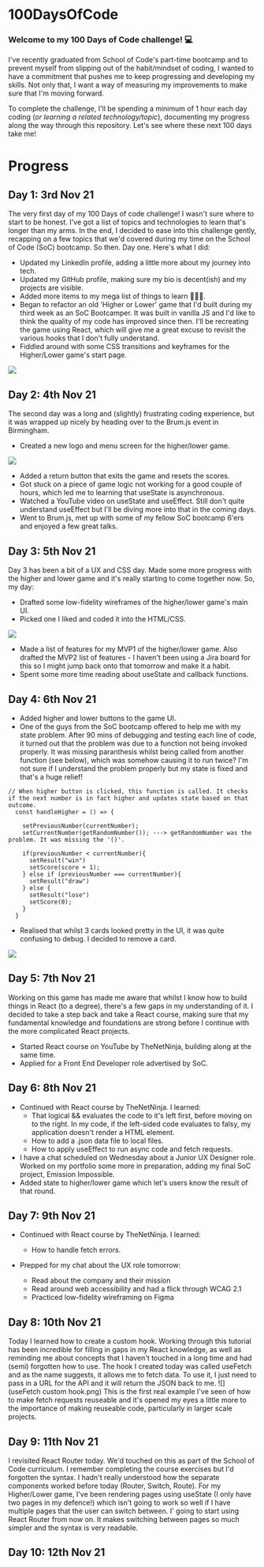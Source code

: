 # 100DaysOfCode

### Welcome to my 100 Days of Code challenge! 💻

I've recently graduated from School of Code's part-time bootcamp and to prevent myself from slipping out of the habit/mindset of coding, I wanted to have a commitment that pushes me to keep progressing and developing my skills. Not only that, I want a way of measuring my improvements to make sure that I'm moving forward.

To complete the challenge, I'll be spending a minimum of 1 hour each day coding (_or learning a related technology/topic_), documenting my progress along the way through this repository. Let's see where these next 100 days take me!

# Progress

## Day 1: 3rd Nov 21

The very first day of my 100 Days of code challenge! I wasn't sure where to start to be honest. I've got a list of topics and technologies to learn that's longer than my arms. In the end, I decided to ease into this challenge gently, recapping on a few topics that we'd covered during my time on the School of Code (SoC) bootcamp. So then. Day one. Here's what I did:

- Updated my LinkedIn profile, adding a little more about my journey into tech.
- Updated my GitHub profile, making sure my bio is decent(ish) and my projects are visible.
- Added more items to my mega list of things to learn 🤦🏻‍♂️.
- Began to refactor an old 'Higher or Lower' game that I'd built during my third week as an SoC Bootcamper. It was built in vanilla JS and I'd like to think the quality of my code has improved since then. I'll be recreating the game using React, which will give me a great excuse to revisit the various hooks that I don't fully understand.
- Fiddled around with some CSS transitions and keyframes for the Higher/Lower game's start page.

![](higher-lower-stage-1.gif)

## Day 2: 4th Nov 21

The second day was a long and (slightly) frustrating coding experience, but it was wrapped up nicely by heading over to the Brum.js event in Birmingham.

- Created a new logo and menu screen for the higher/lower game.

![](higher-lower-stage-2.gif)

- Added a return button that exits the game and resets the scores.
- Got stuck on a piece of game logic not working for a good couple of hours, which led me to learning that useState is asynchronous.
- Watched a YouTube video on useState and useEffect. Still don't quite understand useEffect but I'll be diving more into that in the coming days.
- Went to Brum.js, met up with some of my fellow SoC bootcamp 6'ers and enjoyed a few great talks.

## Day 3: 5th Nov 21

Day 3 has been a bit of a UX and CSS day. Made some more progress with the higher and lower game and it's really starting to come together now. So, my day:

- Drafted some low-fidelity wireframes of the higher/lower game's main UI.
- Picked one I liked and coded it into the HTML/CSS.

![](higher-lower-stage-3.gif)

- Made a list of features for my MVP1 of the higher/lower game. Also drafted the MVP2 list of features - I haven't been using a Jira board for this so I might jump back onto that tomorrow and make it a habit.
- Spent some more time reading about useState and callback functions.

## Day 4: 6th Nov 21

- Added higher and lower buttons to the game UI.
- One of the guys from the SoC bootcamp offered to help me with my state problem. After 90 mins of debugging and testing each line of code, it turned out that the problem was due to a function not being invoked properly. It was missing paranthesis whilst being called from another function (see below), which was somehow causing it to run twice? I'm not sure if I understand the problem properly but my state is fixed and that's a huge relief!

```
// When higher button is clicked, this function is called. It checks if the next number is in fact higher and updates state based on that outcome.
  const handleHigher = () => {

    setPreviousNumber(currentNumber);
    setCurrentNumber(getRandomNumber()); ---> getRandomNumber was the problem. It was missing the '()'.

    if(previousNumber < currentNumber){
      setResult("win")
      setScore(score + 1);
    } else if (previousNumber === currentNumber){
      setResult("draw")
    } else {
      setResult("lose")
      setScore(0);
    }
  }
```

- Realised that whilst 3 cards looked pretty in the UI, it was quite confusing to debug. I decided to remove a card.

![](higher-lower-stage-4.gif)

## Day 5: 7th Nov 21

Working on this game has made me aware that whilst I know how to build things in React (to a degree), there's a few gaps in my understanding of it. I decided to take a step back and take a React course, making sure that my fundamental knowledge and foundations are strong before I continue with the more complicated React projects.

- Started React course on YouTube by TheNetNinja, building along at the same time.
- Applied for a Front End Developer role advertised by SoC.

## Day 6: 8th Nov 21

- Continued with React course by TheNetNinja. I learned:
  - That logical && evaluates the code to it's left first, before moving on to the right. In my code, if the left-sided code evaluates to falsy, my application doesn't render a HTML element.
  - How to add a .json data file to local files.
  - How to apply useEffect to run async code and fetch requests.
- I have a chat scheduled on Wednesday about a Junior UX Designer role. Worked on my portfolio some more in preparation, adding my final SoC project, Emission Impossible.
- Added state to higher/lower game which let's users know the result of that round.

## Day 7: 9th Nov 21

- Continued with React course by TheNetNinja. I learned:

  - How to handle fetch errors.

- Prepped for my chat about the UX role tomorrow:
  - Read about the company and their mission
  - Read around web accessibility and had a flick through WCAG 2.1
  - Practiced low-fidelity wireframing on Figma

## Day 8: 10th Nov 21

Today I learned how to create a custom hook. Working through this tutorial has been incredible for filling in gaps in my React knowledge, as well as reminding me about concepts that I haven't touched in a long time and had (semi) forgotten how to use.
The hook I created today was called useFetch and as the name suggests, it allows me to fetch data. To use it, I just need to pass in a URL for the API and it will return the JSON back to me.
![](useFetch custom hook.png)
This is the first real example I've seen of how to make fetch requests reuseable and it's opened my eyes a little more to the importance of making reuseable code, particularly in larger scale projects.

## Day 9: 11th Nov 21

I revisited React Router today. We'd touched on this as part of the School of Code curriculum. I remember completing the course exercises but I'd forgotten the syntax. I hadn't really understood how the separate components worked before today (Router, Switch, Route). For my Higher/Lower game, I've been rendering pages using useState (I only have two pages in my defence!) which isn't going to work so well if I have multiple pages that the user can switch between.
I' going to start using React Router from now on. It makes switching between pages so much simpler and the syntax is very readable.

## Day 10: 12th Nov 21
